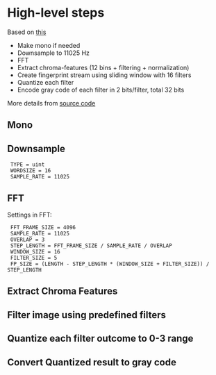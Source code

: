 High-level steps
================================================================================


Based on [this](https://oxygene.sk/2011/01/how-does-chromaprint-work/)

- Make mono if needed
- Downsample to 11025 Hz
- FFT
- Extract chroma-features (12 bins + filtering + normalization)
- Create fingerprint stream using sliding window with 16 filters
- Quantize each filter
- Encode gray code of each filter in 2 bits/filter, total 32 bits

More details from [source code](https://github.com/acoustid/chromaprint/tree/master/src)

Mono
--------------------------------------------------------------------------------

Downsample
--------------------------------------------------------------------------------

     TYPE = uint
     WORDSIZE = 16
     SAMPLE_RATE = 11025

FFT
--------------------------------------------------------------------------------

Settings in FFT:

     FFT_FRAME_SIZE = 4096
     SAMPLE_RATE = 11025
     OVERLAP = 3
     STEP_LENGTH = FFT_FRAME_SIZE / SAMPLE_RATE / OVERLAP
     WINDOW_SIZE = 16
     FILTER_SIZE = 5
     FP_SIZE = (LENGTH - STEP_LENGTH * (WINDOW_SIZE + FILTER_SIZE)) / STEP_LENGTH

Extract Chroma Features
--------------------------------------------------------------------------------


Filter image using predefined filters
--------------------------------------------------------------------------------


Quantize each filter outcome to 0-3 range
--------------------------------------------------------------------------------


Convert Quantized result to gray code
--------------------------------------------------------------------------------

